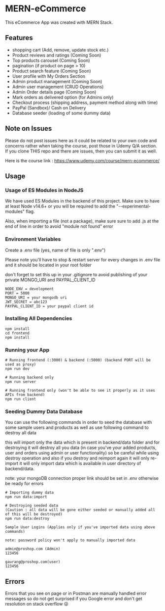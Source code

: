 # MERN-eCommerce

This eCommerce App was created with MERN Stack.

## Features

- shopping cart (Add, remove, update stock etc.)
- Product reviews and ratings (Coming Soon)
- Top products carousel (Coming Soon)
- pagination (if product on page > 10)
- Product search feature (Coming Soon)
- User profile with My Orders Section
- Admin product management (Coming Soon)
- Admin user management (CRUD Operations)
- Admin Order details page (Coming Soon)
- Mark orders as delivered option (for Admins only)
- Checkout process (shipping address, payment method along with time)
- PayPal (Sandbox)/ Cash on Delivery
- Database seeder (loading of some dummy data)

## Note on Issues

Please do not post issues here as it could be related to your own code and concerns rather when taking the course, post those in Udemy Q/A section. If you clone THIS repo and there are issues, then you can submit it as well.

Here is the course link : https://www.udemy.com/course/mern-ecommerce/

## Usage

### Usage of ES Modules in NodeJS

We have used ES Modules in the backend of this project. Make sure to have at least Node v14.6+ or you will be required to add the "--experimental-modules" flag.

Also, when importing a file (not a package), make sure sure to add .js at the end of line in order to avoid "module not found" error

### Environment Variables

Create a .env file (yes, name of file is only ".env")

Please note you'll have to stop & restart server for every changes in .env file and it should be located in your root folder

don't forget to set this up in your .gitignore to avoid publishing of your private MONGO_URI and PAYPAL_CLIENT_ID

```
NODE_ENV = development
PORT = 5000
MONGO_URI = your mongodb uri
JWT_SECRET = abc123
PAYPAL_CLIENT_ID = your paypal client id
```

### Installing All Dependencies

```
npm install
cd frontend
npm install
```

### Running your App

```
# Running frontend (:3000) & backend (:5000) (backend PORT will be used as proxy)
npm run dev

# Running backend only
npm run server

# Running frontend only (won't be able to see it properly as it uses APIs from backend)
npm run client
```

### Seeding Dummy Data Database

You can use the following commands in order to seed the database with some sample users and products as well as use following command to destroy all data

this will import only the data which is present in backend/data folder and for destroying it will destroy all you data (in case you've your added products, user and orders using admin or user functionality) so be careful while using destroy operation and also if you destroy and reimport again it will only re-import it will only import data which is available in user directory of backend/data.

note: your mongoDB connection proper link should be set in .env otherwise be ready for errors

```
# Importing dummy data
npm run data:import

# Destroying seeded data
(Caution : all data will be gone either seeded or manually added all of this will be destroyed)
npm run data:destroy
```

```
Sample User Logins (Applies only if you've imported data using above commands)

note: password policy won't apply to manually imported data

admin@proshop.com (Admin)
123456

gaurang@proshop.com(user)
123456
```

## Errors

Errors that you see on page or in Postman are manually handled error messages so do not get surprised if you Google error and don't get resolution on stack overflow 😜
